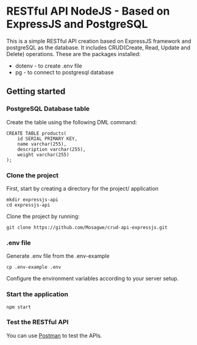 # RESTful API NodeJS - Based on ExpressJS and PostgreSQL
This is a simple RESTful API creation based on ExpressJS framework  and postgreSQL as the database. It includes CRUD(Create, Read, Update and Delete) operations.
These are the packages installed:
* dotenv - to create .env file
* pg - to connect to postgresql database

## Getting started
### PostgreSQL Database table
Create the table using the following DML command:
```
CREATE TABLE products(
    id SERIAL PRIMARY KEY,
    name varchar(255),
    description varchar(255),
    weight varchar(255)
);
```
### Clone the project
First, start by creating a directory for the project/ application
```
mkdir expressjs-api
cd expressjs-api
```

Clone the project by running:
```
git clone https://github.com/Mosagwe/crud-api-expressjs.git

```
### .env file
Generate .env file from the .env-example
```
cp .env-example .env
```
Configure the environment variables according to your server setup.

### Start the application
```
npm start
```

### Test the RESTful API
You can use [Postman](https://postman.com) to test the APIs.







